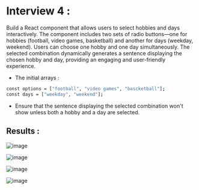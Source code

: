 # Interview 4 :

Build a React component that allows users to select hobbies and days interactively. The component includes two sets of radio buttons—one for hobbies (football, video games, basketball) and another for days (weekday, weekend). Users can choose one hobby and one day simultaneously. The selected combination dynamically generates a sentence displaying the chosen hobby and day, providing an engaging and user-friendly experience.
* The initial arrays :

```sh
const options = ["football", "video games", "bascketball"];
const days = ["weekday", "weekend"];
```

* Ensure that the sentence displaying the selected combination won't show unless both a hobby and a day are selected.

## Results :

![image](https://github.com/Devai-coding/react-interview-questions/assets/113947156/31416b5a-3bc3-42c9-a77f-71d73416ab8b)

![image](https://github.com/Devai-coding/react-interview-questions/assets/113947156/0d0aaf43-ec51-4cbc-83bc-d565630a86a9)

![image](https://github.com/Devai-coding/react-interview-questions/assets/113947156/13d18955-8b50-461a-85d4-68e0c83c086a)

![image](https://github.com/Devai-coding/react-interview-questions/assets/113947156/b748ab8a-5d87-48b5-848e-ec992c3ba8ba)

